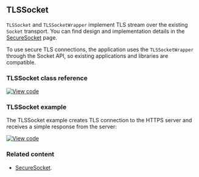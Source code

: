 ## TLSSocket

`TLSSocket` and `TLSSocketWrapper` implement TLS stream over the existing `Socket` transport. You can find design and implementation details in the [SecureSocket](../reference/securesocket.html) page.

To use secure TLS connections, the application uses the `TLSSocketWrapper` through the Socket API, so existing applications and libraries are compatible.

### TLSSocket class reference

[![View code](https://www.mbed.com/embed/?type=library)](https://os.mbed.com/docs/development/mbed-os-api-doxy/class_t_l_s_socket.html)

### TLSSocket example

The TLSSocket example creates TLS connection to the HTTPS server and receives a simple response from the server:

[![View code](https://www.mbed.com/embed/?url=https://github.com/ARMmbed/mbed-os-example-tls-socket/blob/master/)](https://github.com/ARMmbed/mbed-os-example-tls-socket/blob/master/main.cpp)

### Related content

- [SecureSocket](../reference/securesocket.html).
